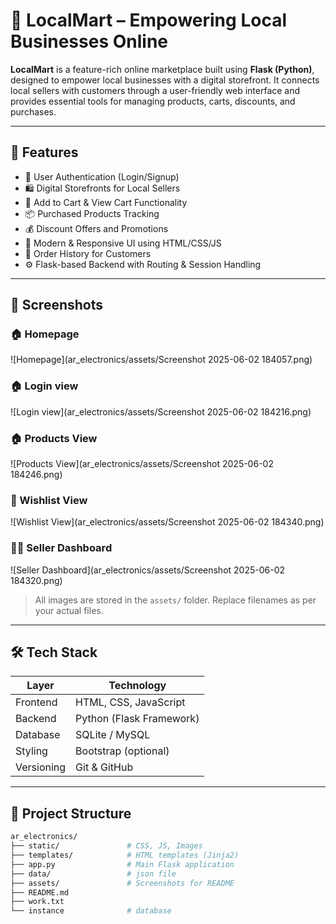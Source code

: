 # 🛒 LocalMart – Empowering Local Businesses Online

**LocalMart** is a feature-rich online marketplace built using **Flask (Python)**, designed to empower local businesses with a digital storefront. It connects local sellers with customers through a user-friendly web interface and provides essential tools for managing products, carts, discounts, and purchases.

---

## 🚀 Features

- 🔐 User Authentication (Login/Signup)
- 🛍️ Digital Storefronts for Local Sellers
- 🛒 Add to Cart & View Cart Functionality
- 📦 Purchased Products Tracking
- 💰 Discount Offers and Promotions
- 🎨 Modern & Responsive UI using HTML/CSS/JS
- 🧾 Order History for Customers
- ⚙️ Flask-based Backend with Routing & Session Handling

---

## 📸 Screenshots

### 🏠 Homepage  
![Homepage](ar_electronics/assets/Screenshot 2025-06-02 184057.png)

### 🏠 Login view 
![Login view](ar_electronics/assets/Screenshot 2025-06-02 184216.png)

### 🏠 Products View 
![Products View](ar_electronics/assets/Screenshot 2025-06-02 184246.png)

### 🛒 Wishlist View 
![Wishlist View](ar_electronics/assets/Screenshot 2025-06-02 184340.png)

### 🧑‍💼 Seller Dashboard  
![Seller Dashboard](ar_electronics/assets/Screenshot 2025-06-02 184320.png)

> All images are stored in the `assets/` folder. Replace filenames as per your actual files.

---

## 🛠️ Tech Stack

| Layer       | Technology       |
|-------------|------------------|
| Frontend    | HTML, CSS, JavaScript |
| Backend     | Python (Flask Framework) |
| Database    | SQLite / MySQL |
| Styling     | Bootstrap (optional) |
| Versioning  | Git & GitHub |

---

## 📁 Project Structure

```bash
ar_electronics/
├── static/               # CSS, JS, Images
├── templates/            # HTML templates (Jinja2)
├── app.py                # Main Flask application           
├── data/                 # json file
├── assets/               # Screenshots for README
├── README.md
├── work.txt
└── instance              # database

